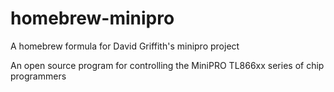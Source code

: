 homebrew-minipro
================

A homebrew formula for David Griffith's minipro project

An open source program for controlling the MiniPRO TL866xx series of chip programmers

